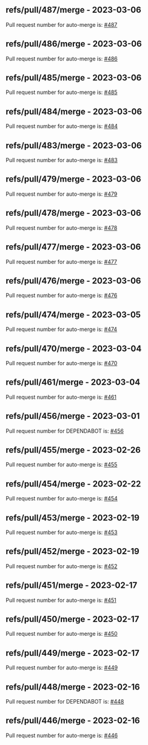 ## refs/pull/487/merge - 2023-03-06

Pull request number for auto-merge is: [#487](https://github.com/jge162/Action-workflows/pull/487)

## refs/pull/486/merge - 2023-03-06

Pull request number for auto-merge is: [#486](https://github.com/jge162/Action-workflows/pull/486)

## refs/pull/485/merge - 2023-03-06

Pull request number for auto-merge is: [#485](https://github.com/jge162/Action-workflows/pull/485)

## refs/pull/484/merge - 2023-03-06

Pull request number for auto-merge is: [#484](https://github.com/jge162/Action-workflows/pull/484)

## refs/pull/483/merge - 2023-03-06

Pull request number for auto-merge is: [#483](https://github.com/jge162/Action-workflows/pull/483)

## refs/pull/479/merge - 2023-03-06

Pull request number for auto-merge is: [#479](https://github.com/jge162/Action-workflows/pull/479)

## refs/pull/478/merge - 2023-03-06

Pull request number for auto-merge is: [#478](https://github.com/jge162/Action-workflows/pull/478)

## refs/pull/477/merge - 2023-03-06

Pull request number for auto-merge is: [#477](https://github.com/jge162/Action-workflows/pull/477)

## refs/pull/476/merge - 2023-03-06

Pull request number for auto-merge is: [#476](https://github.com/jge162/Action-workflows/pull/476)

## refs/pull/474/merge - 2023-03-05

Pull request number for auto-merge is: [#474](https://github.com/jge162/Action-workflows/pull/474)

## refs/pull/470/merge - 2023-03-04

Pull request number for auto-merge is: [#470](https://github.com/jge162/Action-workflows/pull/470)

## refs/pull/461/merge - 2023-03-04

Pull request number for auto-merge is: [#461](https://github.com/jge162/Action-workflows/pull/461)

## refs/pull/456/merge - 2023-03-01

Pull request number for DEPENDABOT is: [#456](https://github.com/jge162/Action-workflows/pull/456)

## refs/pull/455/merge - 2023-02-26

Pull request number for auto-merge is: [#455](https://github.com/jge162/Action-workflows/pull/455)

## refs/pull/454/merge - 2023-02-22

Pull request number for auto-merge is: [#454](https://github.com/jge162/Action-workflows/pull/454)

## refs/pull/453/merge - 2023-02-19

Pull request number for auto-merge is: [#453](https://github.com/jge162/Action-workflows/pull/453)

## refs/pull/452/merge - 2023-02-19

Pull request number for auto-merge is: [#452](https://github.com/jge162/Action-workflows/pull/452)

## refs/pull/451/merge - 2023-02-17

Pull request number for auto-merge is: [#451](https://github.com/jge162/Action-workflows/pull/451)

## refs/pull/450/merge - 2023-02-17

Pull request number for auto-merge is: [#450](https://github.com/jge162/Action-workflows/pull/450)

## refs/pull/449/merge - 2023-02-17

Pull request number for auto-merge is: [#449](https://github.com/jge162/Action-workflows/pull/449)

## refs/pull/448/merge - 2023-02-16

Pull request number for DEPENDABOT is: [#448](https://github.com/jge162/Action-workflows/pull/448)

## refs/pull/446/merge - 2023-02-16

Pull request number for auto-merge is: [#446](https://github.com/jge162/Action-workflows/pull/446)
